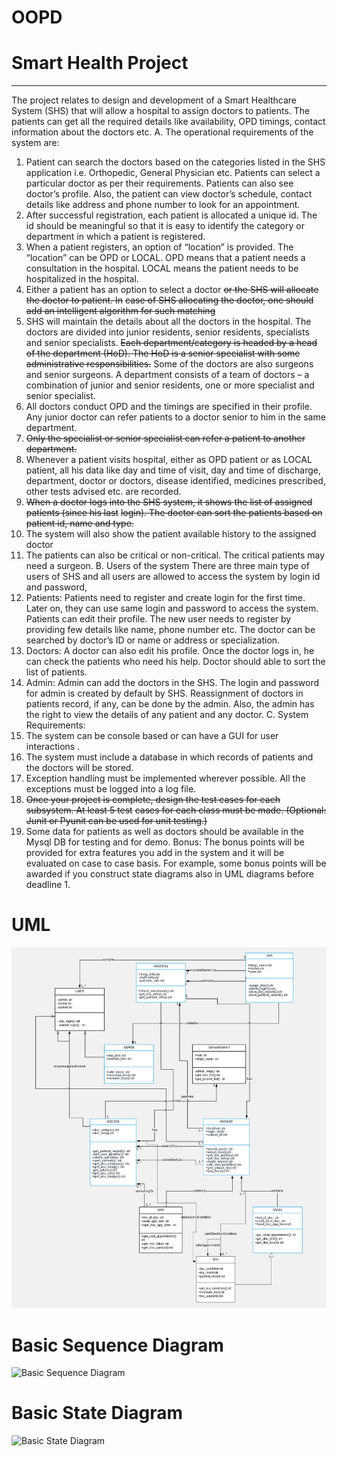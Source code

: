 # OOPD

# Smart Health Project

______________________________________________________________________________
The project relates to design and development of a Smart Healthcare System (SHS) that will allow a
hospital to assign doctors to patients. The patients can get all the required details like availability, OPD
timings, contact information about the doctors etc.
A. The operational requirements of the system are:
1. Patient can search the doctors based on the categories listed in the SHS application i.e.
Orthopedic, General Physician etc. Patients can select a particular doctor as per their
requirements. Patients can also see doctor’s profile. Also, the patient can view doctor’s
schedule, contact details like address and phone number to look for an appointment.
2. After successful registration, each patient is allocated a unique id. The id should be meaningful
so that it is easy to identify the category or department in which a patient is registered.
3. When a patient registers, an option of “location” is provided. The “location” can be OPD or
LOCAL. OPD means that a patient needs a consultation in the hospital. LOCAL means the patient
needs to be hospitalized in the hospital.
4. Either a patient has an option to select a doctor ~~or the SHS will allocate the doctor to patient. In~~
~~case of SHS allocating the doctor, one should add an intelligent algorithm for such matching~~
5. SHS will maintain the details about all the doctors in the hospital. The doctors are divided into
junior residents, senior residents, specialists and senior specialists. ~~Each department/category is
headed by a head of the department (HoD). The HoD is a senior specialist with some
administrative responsibilities.~~ Some of the doctors are also surgeons and senior surgeons. A
department consists of a team of doctors – a combination of junior and senior residents, one or
more specialist and senior specialist.
6. All doctors conduct OPD and the timings are specified in their profile. Any junior doctor can refer
patients to a doctor senior to him in the same department.
7. ~~Only the specialist or senior specialist can refer a patient to another department.~~
8. Whenever a patient visits hospital, either as OPD patient or as LOCAL patient, all his data like
day and time of visit, day and time of discharge, department, doctor or doctors, disease
identified, medicines prescribed, other tests advised etc. are recorded.
9. ~~When a doctor logs into the SHS system, it shows the list of assigned patients (since his last~~
~~login). The doctor can sort the patients based on patient id, name and type.~~
10. The system will also show the patient available history to the assigned doctor
11. The patients can also be critical or non-critical. The critical patients may need a surgeon.
B. Users of the system
There are three main type of users of SHS and all users are allowed to access the system by login
id and password,
1. Patients: Patients need to register and create login for the first time. Later on, they can use
same login and password to access the system. Patients can edit their profile. The new user
needs to register by providing few details like name, phone number etc. The doctor can be
searched by doctor’s ID or name or address or specialization.
2. Doctors: A doctor can also edit his profile. Once the doctor logs in, he can check the patients
who need his help. Doctor should able to sort the list of patients.
3. Admin: Admin can add the doctors in the SHS. The login and password for admin is created
by default by SHS. Reassignment of doctors in patients record, if any, can be done by the
admin. Also, the admin has the right to view the details of any patient and any doctor.
C. System Requirements:
1. The system can be console based or can have a GUI for user interactions .
2. The system must include a database in which records of patients and the doctors will be
stored.
3. Exception handling must be implemented wherever possible. All the exceptions must be
logged into a log file.
4. ~~Once your project is complete, design the test cases for each subsystem. At least 5 test~~
~~cases for each class must be made. (Optional: Junit or Pyunit can be used for unit testing.)~~
5. Some data for patients as well as doctors should be available in the Mysql DB for testing and
for demo.
Bonus: The bonus points will be provided for extra features you add in the system and it will be
evaluated on case to case basis. For example, some bonus points will be awarded if you
construct state diagrams also in UML diagrams before deadline 1.


# UML
![UML](uml.jpg)

# Basic Sequence Diagram
![Basic Sequence Diagram]("BasicSequenceDiagram.jpeg")

# Basic State Diagram
![Basic State Diagram]("BasicStateDiagram.jpeg")
